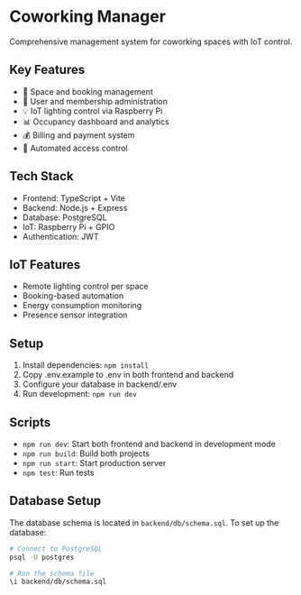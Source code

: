 # Coworking Manager

Comprehensive management system for coworking spaces with IoT control.

## Key Features
- 🏢 Space and booking management
- 👥 User and membership administration
- 💡 IoT lighting control via Raspberry Pi
- 📊 Occupancy dashboard and analytics
- 💰 Billing and payment system
- 🔐 Automated access control

## Tech Stack
- Frontend: TypeScript + Vite
- Backend: Node.js + Express
- Database: PostgreSQL
- IoT: Raspberry Pi + GPIO
- Authentication: JWT

## IoT Features
- Remote lighting control per space
- Booking-based automation
- Energy consumption monitoring
- Presence sensor integration

## Setup
1. Install dependencies: `npm install`
2. Copy .env.example to .env in both frontend and backend
3. Configure your database in backend/.env
4. Run development: `npm run dev`

## Scripts
- `npm run dev`: Start both frontend and backend in development mode
- `npm run build`: Build both projects
- `npm run start`: Start production server
- `npm test`: Run tests

## Database Setup

The database schema is located in `backend/db/schema.sql`. To set up the database:

```bash
# Connect to PostgreSQL
psql -U postgres

# Run the schema file
\i backend/db/schema.sql
```
